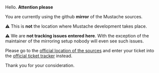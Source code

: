 
Hello. __Attention please__

You are currently using the github __mirror__ of the Mustache sources.

:warning: This is __not__ the location where Mustache development
takes place.

:warning: We are __not tracking issues entered here__. With the
exception of the maintainer of the mirroring setup nobody will even
see such issues.

Please go to the
[official location of the sources](https://core.tcl-lang.org/akupries/mustache)
and enter your ticket into the
[official ticket tracker](https://core.tcl-lang.org/akupries/mustache/reportlist)
instead.

Thank you for your consideration.
